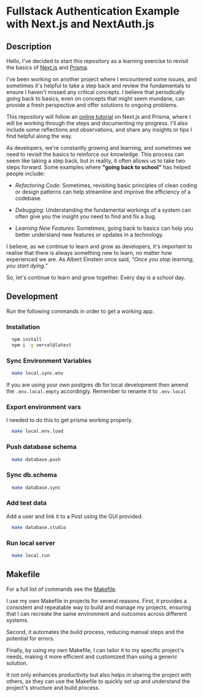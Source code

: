# Fullstack Authentication Example with Next.js and NextAuth.js

## Description

Hello, I've decided to start this repository as a learning exercise to revisit
the basics of [Next.js](https://nextjs.org/) and [Prisma](https://www.prisma.io/).

I've been working on another project where I encountered some issues, and
sometimes it's helpful to take a step back and review the fundamentals to
ensure I haven't missed any critical concepts. I believe that periodically
going back to basics, even on concepts that might seem mundane, can provide a
fresh perspective and offer solutions to ongoing problems.

This repository will follow an [online
tutorial](https://vercel.com/guides/nextjs-prisma-postgres) on Next.js and
Prisma, where I will be working through the steps and documenting my progress.
I'll also include some reflections and observations, and share any insights or
tips I find helpful along the way.

As developers, we're constantly growing and learning, and sometimes we need to
revisit the basics to reinforce our knowledge. This process can seem like
taking a step back, but in reality, it often allows us to take two steps
forward. Some examples where **"going back to school"** has helped people
include:

- *Refactoring Code:* Sometimes, revisiting basic principles of clean coding or
  design patterns can help streamline and improve the efficiency of a codebase.

- *Debugging:* Understanding the fundamental workings of a system can often
  give you the insight you need to find and fix a bug. 

- *Learning New Features:* Sometimes, going back to basics can help you better
  understand new features or updates in a technology. 

I believe, as we continue to learn and grow as developers, it's important to
realise that there is always something new to learn, no matter how experienced
we are. As Albert Einstein once said, *"Once you stop learning, you start
dying."* 

So, let's continue to learn and grow together. Every day is a school day.

## Development

Run the following commands in order to get a working app.

### Installation

```bash
  npm install
  npm i -g vercel@latest
```

### Sync Environment Variables

```bash
  make local.sync.env 
```

If you are using your own postgres db for local development then amend the
`.env.local.empty` accordingly. Remember to rename it to `.env.local`  

### Export environment vars

I needed to do this to get prisma working properly.

```bash
  make local.env.load
```

### Push database schema

```bash
  make database.push 
```

### Sync db.schema

```bash
  make database.sync
```

### Add test data 

Add a user and link it to a Post using the GUI provided.

```bash
  make database.studio
```

### Run local server

```bash
  make local.run
```  

## Makefile

For a full list of commands see the
[Makefile](https://github.com/swmcc/nextjs-prisma-tutorial/blob/main/Makefile).

I use my own Makefile in projects for several reasons. First, it provides a
consistent and repeatable way to build and manage my projects, ensuring that I
can recreate the same environment and outcomes across different systems.

Second, it automates the build process, reducing manual steps and the potential
for errors. 

Finally, by using my own Makefile, I can tailor it to my specific project's
needs, making it more efficient and customized than using a generic solution. 

It not only enhances productivity but also helps in sharing the project with
others, as they can use the Makefile to quickly set up and understand the
project's structure and build process.
